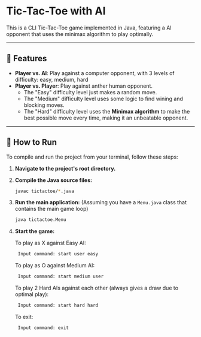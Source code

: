 # Tic-Tac-Toe with AI

This is a CLI Tic-Tac-Toe game implemented in Java, featuring a AI opponent that uses the minimax algorithm to play optimally.

---

## 🌟 Features

* **Player vs. AI**: Play against a computer opponent, with 3 levels of difficulty: easy, medium, hard
* **Player vs. Player**: Play against anther human opponent.
  - The "Easy" difficulty level just makes a random move.
  - The "Medium" difficulty level uses some logic to find wining and blocking moves.
  - The "Hard" difficulty level uses the **Minimax algorithm** to make the best possible move every time, making it an unbeatable opponent.

---

## 🚀 How to Run

To compile and run the project from your terminal, follow these steps:

1.  **Navigate to the project's root directory.**

2.  **Compile the Java source files:**
    ```bash
    javac tictactoe/*.java
    ```

3.  **Run the main application:**
    (Assuming you have a `Menu.java` class that contains the main game loop)
    ```bash
    java tictactoe.Menu
    ```
4.  **Start the game:**

   
     To play as X against Easy AI:
     ```bash
      Input command: start user easy
     ```
    To play as O against Medium AI:
     ```bash
      Input command: start medium user
     ```
    To play 2 Hard AIs against each other (always gives a draw due to optimal play):
     ```bash
      Input command: start hard hard
     ```
    To exit:
     ```bash
      Input command: exit
     ```
